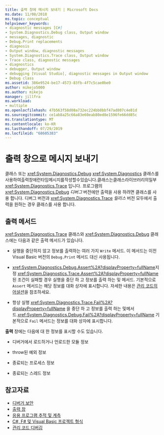 ```yaml
---
title: 출력 창에 메시지 보내기 | Microsoft Docs
ms.date: 11/08/2018
ms.topic: conceptual
helpviewer_keywords:
- diagnostic messages [C#]
- System.Diagnostics.Debug class, Output window
- messages, diagnostic
- Debug.Print replacements
- diagnosis
- Output window, diagnostic messages
- System.Diagnostics.Trace class, Output window
- Trace class, diagnostic messages
- diagnostics
- debugger, Output window
- debugging [Visual Studio], diagnostic messages in Output window
- Debug class
ms.assetid: 386e9524-be17-4573-83fb-4f7c5cae0be0
author: mikejo5000
ms.author: mikejo
manager: jillfra
ms.workload:
- multiple
ms.openlocfilehash: 47b563f58d08a732ec224bb8bbf47ad807c4e81d
ms.sourcegitcommit: ce1ab8a25c66a83e60eab80ed8e1596fe66dd85c
ms.translationtype: MT
ms.contentlocale: ko-KR
ms.lasthandoff: 07/29/2019
ms.locfileid: "68605383"
---
```

# <a name="send-messages-to-the-output-window"></a>출력 창으로 메시지 보내기

클래스 또는 <xref:System.Diagnostics.Debug> <xref:System.Diagnostics>  클래스를사용하여출력창에런타임메시지를작성할수있습니다.클래스는클래스라이브러리의일부<xref:System.Diagnostics.Trace> 입니다. 프로그램의 <xref:System.Diagnostics.Debug> *디버그* 버전에만 출력을 사용 하려면 클래스를 사용 합니다. 디버그 버전과 <xref:System.Diagnostics.Trace> *릴리스* 버전 모두에서 출력을 원하는 경우  클래스를 사용 합니다.

## <a name="output-methods"></a>출력 메서드
 <xref:System.Diagnostics.Trace> 클래스와 <xref:System.Diagnostics.Debug> 클래스에는 다음과 같은 출력 메서드가 있습니다.

- 실행을 중단하지 않고 정보를 출력하는 여러 가지 `Write` 메서드. 이 메서드는 이전 Visual Basic 버전의 `Debug.Print` 메서드 대신 사용됩니다.

- <xref:System.Diagnostics.Debug.Assert%2A?displayProperty=fullName>지정 <xref:System.Diagnostics.Trace.Assert%2A?displayProperty=fullName> 된 조건이 실패할 경우 실행을 중단 하 고 정보를 출력 하는 및 메서드. 기본적으로 `Assert` 메서드는 해당 정보를 대화 상자에 표시합니다. 자세한 내용은 [관리 코드의 어설션](../debugger/assertions-in-managed-code.md)을 참조하세요.

- 항상 실행 <xref:System.Diagnostics.Trace.Fail%2A?displayProperty=fullName> 을 중단 하 고 정보를 출력 하는 및메서드.<xref:System.Diagnostics.Debug.Fail%2A?displayProperty=fullName> 기본적으로 `Fail` 메서드는 정보를 대화 상자에 표시합니다.

**출력** 창에는 다음에 대 한 정보를 표시할 수도 있습니다.

- 디버거에서 로드하거나 언로드한 모듈 정보

- throw된 예외 정보

- 종료되는 프로세스 정보

- 종료되는 스레드 정보

## <a name="see-also"></a>참고자료
- [디버거 보안](../debugger/debugger-security.md)
- [출력 창](../ide/reference/output-window.md)
- [응용 프로그램 추적 및 계측](/dotnet/framework/debug-trace-profile/tracing-and-instrumenting-applications)
- [C#, F# 및 Visual Basic 프로젝트 형식](../debugger/debugging-preparation-csharp-f-hash-and-visual-basic-project-types.md)
- [관리 코드 디버깅](../debugger/debugging-managed-code.md)
